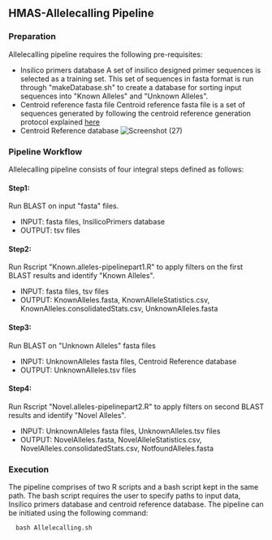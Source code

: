 ## HMAS-Allelecalling Pipeline

### Preparation
Allelecalling pipeline requires the following pre-requisites:
* Insilico primers database
A set of insilico designed primer sequences is selected as a training set. This set of sequences in fasta format is run through "makeDatabase.sh" to create a database for sorting input sequences into "Known Alleles" and "Unknown Alleles".
* Centroid reference fasta file
Centroid reference fasta file is a set of sequences generated by following the centroid reference generation protocol explained [here](https://github.com/aminaDBM/HMAS-Allelecalling-Pipeline/tree/main/Centroid_Reference)
* Centroid Reference database
![Screenshot (27)](https://user-images.githubusercontent.com/93733968/228119977-c15fa1ab-7025-4b26-b957-daeef87e0622.png)


### Pipeline Workflow
Allelecalling pipeline consists of four integral steps defined as follows:

#### Step1:

Run BLAST on input "fasta" files.
* INPUT: fasta files, InsilicoPrimers database
* OUTPUT: tsv files

#### Step2:

Run Rscript "Known.alleles-pipelinepart1.R" to apply filters on the first BLAST results and identify "Known Alleles".
* INPUT: fasta files, tsv files
* OUTPUT: KnownAlleles.fasta, KnownAlleleStatistics.csv, KnownAlleles.consolidatedStats.csv, UnknownAlleles.fasta

#### Step3:

Run BLAST on "Unknown Alleles" fasta files
* INPUT: UnknownAlleles fasta files, Centroid Reference database
* OUTPUT: UnknownAlleles.tsv files

#### Step4:

Run Rscript "Novel.alleles-pipelinepart2.R" to apply filters on second BLAST results and identify "Novel Alleles".
* INPUT: UnknownAlleles fasta files, UnknownAlleles.tsv files
* OUTPUT: NovelAlleles.fasta, NovelAlleleStatistics.csv, NovelAlleles.consolidatedStats.csv, NotfoundAlleles.fasta

### Execution

The pipeline comprises of two R scripts and a bash script kept in the same path. The bash script requires the user to specify paths to input data, Insilico primers database and centroid reference database. 
The pipeline can be initiated using the following command:

      bash Allelecalling.sh
  
